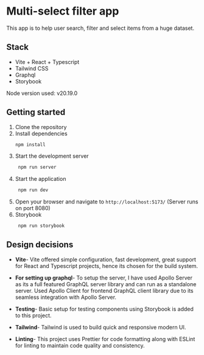 # Multi-select filter app

This app is to help user search, filter and select items from a huge dataset.

## Stack

- Vite + React + Typescript
- Tailwind CSS
- Graphql
- Storybook

Node version used: v20.19.0

## Getting started

1. Clone the repository
2. Install dependencies
   ```bash
   npm install
   ```
3. Start the development server
   ```bash
    npm run server
   ```
4. Start the application
   ```bash
    npm run dev
   ```
5. Open your browser and navigate to `http://localhost:5173/` (Server runs on port 8080)
6. Storybook
   ```bash
    npm run storybook
   ```

## Design decisions

- **Vite**- Vite offered simple configuration, fast development, great support for React and Typescript projects, hence its chosen for the build system.

- **For setting up graphql**- To setup the server, I have used Apollo Server as its a full featured GraphQL server library and can run as a standalone server. Used Apollo Client for frontend GraphQL client library due to its seamless integration with Apollo Server.

- **Testing**- Basic setup for testing components using Storybook is added to this project.

- **Tailwind**- Tailwind is used to build quick and responsive modern UI.

- **Linting**- This project uses Prettier for code formatting along with ESLint for linting to maintain code quality and consistency.
